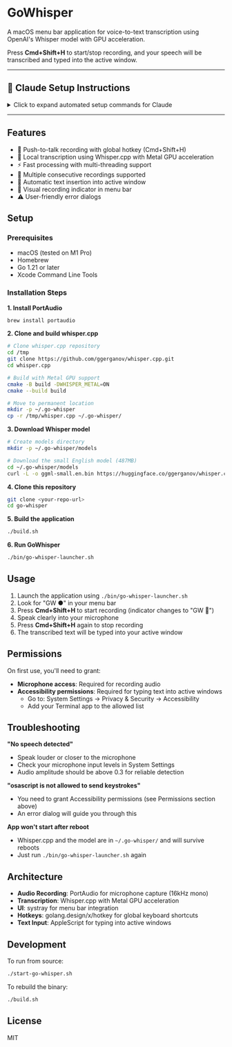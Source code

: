 # GoWhisper

A macOS menu bar application for voice-to-text transcription using OpenAI's Whisper model with GPU acceleration.

Press **Cmd+Shift+H** to start/stop recording, and your speech will be transcribed and typed into the active window.

---

## 🤖 Claude Setup Instructions

<details>
<summary>Click to expand automated setup commands for Claude</summary>

If you're Claude Code and a user asks you to set up this project, execute these commands:

```bash
# 1. Install PortAudio
brew install portaudio

# 2. Clone and build whisper.cpp
cd /tmp
git clone https://github.com/ggerganov/whisper.cpp.git
cd whisper.cpp
cmake -B build -DWHISPER_METAL=ON
cmake --build build

# 3. Move to permanent location
mkdir -p ~/.go-whisper
cp -r /tmp/whisper.cpp ~/.go-whisper/

# 4. Download Whisper model
mkdir -p ~/.go-whisper/models
curl -L -o ~/.go-whisper/models/ggml-small.en.bin https://huggingface.co/ggerganov/whisper.cpp/resolve/main/ggml-small.en.bin

# 5. Build the application
cd /path/to/go-whisper
./build.sh

# 6. Launch
./bin/go-whisper-launcher.sh
```

**Note**: Whisper.cpp build takes ~5 minutes. The model download is 487MB.

</details>

---

## Features

- 🎤 Push-to-talk recording with global hotkey (Cmd+Shift+H)
- 🧠 Local transcription using Whisper.cpp with Metal GPU acceleration
- ⚡ Fast processing with multi-threading support
- 🔄 Multiple consecutive recordings supported
- 📝 Automatic text insertion into active window
- 🔴 Visual recording indicator in menu bar
- ⚠️  User-friendly error dialogs

## Setup

### Prerequisites

- macOS (tested on M1 Pro)
- Homebrew
- Go 1.21 or later
- Xcode Command Line Tools

### Installation Steps

**1. Install PortAudio**
```bash
brew install portaudio
```

**2. Clone and build whisper.cpp**
```bash
# Clone whisper.cpp repository
cd /tmp
git clone https://github.com/ggerganov/whisper.cpp.git
cd whisper.cpp

# Build with Metal GPU support
cmake -B build -DWHISPER_METAL=ON
cmake --build build

# Move to permanent location
mkdir -p ~/.go-whisper
cp -r /tmp/whisper.cpp ~/.go-whisper/
```

**3. Download Whisper model**
```bash
# Create models directory
mkdir -p ~/.go-whisper/models

# Download the small English model (487MB)
cd ~/.go-whisper/models
curl -L -o ggml-small.en.bin https://huggingface.co/ggerganov/whisper.cpp/resolve/main/ggml-small.en.bin
```

**4. Clone this repository**
```bash
git clone <your-repo-url>
cd go-whisper
```

**5. Build the application**
```bash
./build.sh
```

**6. Run GoWhisper**
```bash
./bin/go-whisper-launcher.sh
```

## Usage

1. Launch the application using `./bin/go-whisper-launcher.sh`
2. Look for "GW ●" in your menu bar
3. Press **Cmd+Shift+H** to start recording (indicator changes to "GW 🔴")
4. Speak clearly into your microphone
5. Press **Cmd+Shift+H** again to stop recording
6. The transcribed text will be typed into your active window

## Permissions

On first use, you'll need to grant:

- **Microphone access**: Required for recording audio
- **Accessibility permissions**: Required for typing text into active windows
  - Go to: System Settings → Privacy & Security → Accessibility
  - Add your Terminal app to the allowed list

## Troubleshooting

**"No speech detected"**
- Speak louder or closer to the microphone
- Check your microphone input levels in System Settings
- Audio amplitude should be above 0.3 for reliable detection

**"osascript is not allowed to send keystrokes"**
- You need to grant Accessibility permissions (see Permissions section above)
- An error dialog will guide you through this

**App won't start after reboot**
- Whisper.cpp and the model are in `~/.go-whisper/` and will survive reboots
- Just run `./bin/go-whisper-launcher.sh` again

## Architecture

- **Audio Recording**: PortAudio for microphone capture (16kHz mono)
- **Transcription**: Whisper.cpp with Metal GPU acceleration
- **UI**: systray for menu bar integration
- **Hotkeys**: golang.design/x/hotkey for global keyboard shortcuts
- **Text Input**: AppleScript for typing into active windows

## Development

To run from source:
```bash
./start-go-whisper.sh
```

To rebuild the binary:
```bash
./build.sh
```

## License

MIT
